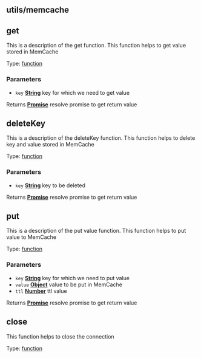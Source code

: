 <!-- Generated by documentation.js. Update this documentation by updating the source code. -->

## utils/memcache

## get

This is a description of the get function.
This function helps to get value stored in MemCache

Type: [function][1]

### Parameters

*   `key` **[String][2]** key for which we need to get value

Returns **[Promise][3]** resolve promise to get return value

## deleteKey

This is a description of the deleteKey function.
This function helps to delete key and value stored in MemCache

Type: [function][1]

### Parameters

*   `key` **[String][2]** key to be deleted

Returns **[Promise][3]** resolve promise to get return value

## put

This is a description of the put value function.
This function helps to put value to MemCache

Type: [function][1]

### Parameters

*   `key` **[String][2]** key for which we need to put value
*   `value` **[Object][4]** value to be put in MemCache
*   `ttl` **[Number][5]** ttl value

Returns **[Promise][3]** resolve promise to get return value

## close

This function helps to close the connection

Type: [function][1]

[1]: https://developer.mozilla.org/docs/Web/JavaScript/Reference/Statements/function

[2]: https://developer.mozilla.org/docs/Web/JavaScript/Reference/Global_Objects/String

[3]: https://developer.mozilla.org/docs/Web/JavaScript/Reference/Global_Objects/Promise

[4]: https://developer.mozilla.org/docs/Web/JavaScript/Reference/Global_Objects/Object

[5]: https://developer.mozilla.org/docs/Web/JavaScript/Reference/Global_Objects/Number
